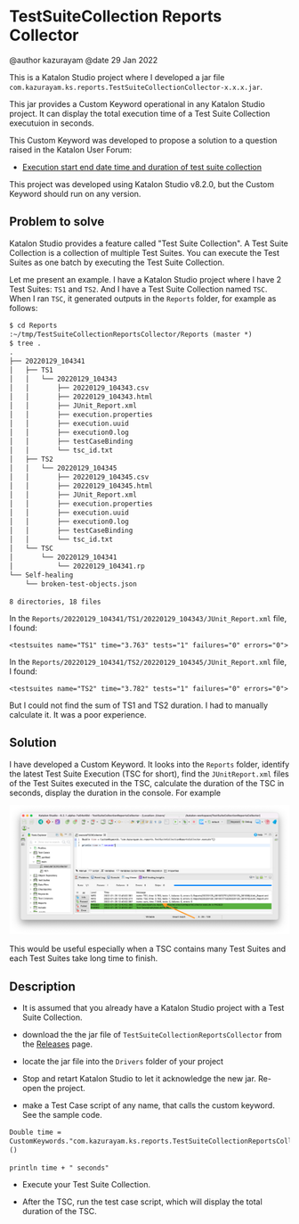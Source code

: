 # TestSuiteCollection Reports Collector

@author kazurayam
@date 29 Jan 2022

This is a Katalon Studio project where I developed a jar file `com.kazurayam.ks.reports.TestSuiteCollectionCollector-x.x.x.jar`.

This jar provides a Custom Keyword operational in any Katalon Studio project. It can display the total execution time of a Test Suite Collection executuion in seconds.

This Custom Keyword was developed to propose a solution to a question raised in the Katalon User Forum:

-   [Execution start end date time and duration of test suite collection](https://forum.katalon.com/t/execution-start-end-date-time-and-duration-of-test-suite-collection/62027)

This project was developed using Katalon Studio v8.2.0, but the Custom Keyword should run on any version.

## Problem to solve

Katalon Studio provides a feature called "Test Suite Collection". A Test Suite Collection is a collection of multiple Test Suites. You can execute the Test Suites as one batch by executing the Test Suite Collection.

Let me present an example. I have a Katalon Studio project where I have 2 Test Suites: `TS1` and `TS2`. And I have a Test Suite Collection named `TSC`. When I ran `TSC`, it generated outputs in the `Reports` folder, for example as follows:

    $ cd Reports
    :~/tmp/TestSuiteCollectionReportsCollector/Reports (master *)
    $ tree .
    .
    ├── 20220129_104341
    │   ├── TS1
    │   │   └── 20220129_104343
    │   │       ├── 20220129_104343.csv
    │   │       ├── 20220129_104343.html
    │   │       ├── JUnit_Report.xml
    │   │       ├── execution.properties
    │   │       ├── execution.uuid
    │   │       ├── execution0.log
    │   │       ├── testCaseBinding
    │   │       └── tsc_id.txt
    │   ├── TS2
    │   │   └── 20220129_104345
    │   │       ├── 20220129_104345.csv
    │   │       ├── 20220129_104345.html
    │   │       ├── JUnit_Report.xml
    │   │       ├── execution.properties
    │   │       ├── execution.uuid
    │   │       ├── execution0.log
    │   │       ├── testCaseBinding
    │   │       └── tsc_id.txt
    │   └── TSC
    │       └── 20220129_104341
    │           └── 20220129_104341.rp
    └── Self-healing
        └── broken-test-objects.json

    8 directories, 18 files

In the `Reports/20220129_104341/TS1/20220129_104343/JUnit_Report.xml` file, I found:

    <testsuites name="TS1" time="3.763" tests="1" failures="0" errors="0">

In the `Reports/20220129_104341/TS2/20220129_104345/JUnit_Report.xml` file, I found:

    <testsuites name="TS2" time="3.782" tests="1" failures="0" errors="0">

But I could not find the sum of TS1 and TS2 duration. I had to manually calculate it. It was a poor experience.

## Solution

I have developed a Custom Keyword. It looks into the `Reports` folder, identify the latest Test Suite Execution (TSC for short), find the `JUnitReport.xml` files of the Test Suites executed in the TSC, calculate the duration of the TSC in seconds, display the duration in the console. For example

![demo](./docs/images/demo.png)

This would be useful especially when a TSC contains many Test Suites and each Test Suites take long time to finish.

## Description

-   It is assumed that you already have a Katalon Studio project with a Test Suite Collection.

-   download the the jar file of `TestSuiteCollectionReportsCollector` from the [Releases](https://github.com/kazurayam/TestSuiteCollectionReportsCollector/releases) page.

-   locate the jar file into the `Drivers` folder of your project

-   Stop and retart Katalon Studio to let it acknowledge the new jar. Re-open the project.

-   make a Test Case script of any name, that calls the custom keyword. See the sample code.

<!-- -->

    Double time = CustomKeywords."com.kazurayam.ks.reports.TestSuiteCollectionReportsCollector.execute"()

    println time + " seconds"

-   Execute your Test Suite Collection.

-   After the TSC, run the test case script, which will display the total duration of the TSC.
